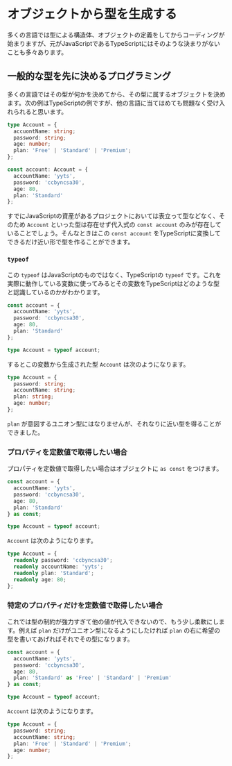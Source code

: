 # オブジェクトから型を生成する

多くの言語では型による構造体、オブジェクトの定義をしてからコーディングが始まりますが、元がJavaScriptであるTypeScriptにはそのような決まりがないことも多々あります。

## 一般的な型を先に決めるプログラミング

多くの言語ではその型が何かを決めてから、その型に属するオブジェクトを決めます。次の例はTypeScriptの例ですが、他の言語に当てはめても問題なく受け入れられると思います。

```typescript
type Account = {
  accuontName: string;
  password: string;
  age: number;
  plan: 'Free' | 'Standard' | 'Premium';
};

const account: Account = {
  accountName: 'yyts',
  password: 'ccbyncsa30',
  age: 80,
  plan: 'Standard'
};
```

すでにJavaScriptの資産があるプロジェクトにおいては表立って型などなく、そのため `Account` といった型は存在せず代入式の `const account` のみが存在していることでしょう。そんなときはこの `const account` をTypeScriptに変換してできるだけ近い形で型を作ることができます。

### `typeof`

この `typeof` はJavaScriptのものではなく、TypeScriptの `typeof` です。これを実際に動作している変数に使ってみるとその変数をTypeScriptはどのような型と認識しているのかがわかります。

```typescript
const account = {
  accountName: 'yyts',
  password: 'ccbyncsa30',
  age: 80,
  plan: 'Standard'
};

type Account = typeof account;
```

するとこの変数から生成された型 `Account` は次のようになります。

```typescript
type Account = {
  password: string;
  accountName: string;
  plan: string;
  age: number;
};
```

`plan` が意図するユニオン型にはなりませんが、それなりに近い型を得ることができました。

### プロパティを定数値で取得したい場合

プロパティを定数値で取得したい場合はオブジェクトに `as const` をつけます。

```typescript
const account = {
  accountName: 'yyts',
  password: 'ccbyncsa30',
  age: 80,
  plan: 'Standard'
} as const;

type Account = typeof account;
```

`Account` は次のようになります。

```typescript
type Account = {
  readonly password: 'ccbyncsa30';
  readonly accountName: 'yyts';
  readonly plan: 'Standard';
  readonly age: 80;
};
```

### 特定のプロパティだけを定数値で取得したい場合

これでは型の制約が強力すぎて他の値が代入できないので、もう少し柔軟にします。例えば `plan` だけがユニオン型になるようにしたければ `plan` の右に希望の型を書いてあげればそれでその型になります。

```typescript
const account = {
  accountName: 'yyts',
  password: 'ccbyncsa30',
  age: 80,
  plan: 'Standard' as 'Free' | 'Standard' | 'Premium'
} as const;

type Account = typeof account;
```

`Account` は次のようになります。

```typescript
type Account = {
  password: string;
  accountName: string;
  plan: 'Free' | 'Standard' | 'Premium';
  age: number;
};
```

